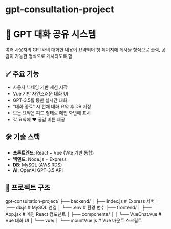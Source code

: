 # gpt-consultation-project

# 🧠 GPT 대화 공유 시스템

여러 사용자의 GPT와의 대화한 내용이 요약되어 첫 페이지에 게시물 형식으로 출력, 공감이 가능한 형식으로 게시되도록 함

## ✅ 주요 기능

- 사용자 닉네임 기반 세션 시작
- Vue 기반 자연스러운 대화 UI
- GPT-3.5를 통한 실시간 대화
- "대화 종료" 시 전체 대화 요약 후 DB 저장
- 모든 요약은 피드 형태로 메인 화면에 표시
- 각 요약에 ❤️ 공감 버튼 제공

## 🛠 기술 스택

- **프론트엔드**: React + Vue (Vite 기반 통합)
- **백엔드**: Node.js + Express
- **DB**: MySQL (AWS RDS)
- **AI**: OpenAI GPT-3.5 API

## 📁 프로젝트 구조

gpt-consultation-project/
├── backend/
│ ├── index.js # Express 서버
│ ├── db.js # MySQL 연결
│ └── .env # 환경 변수
├── frontend/
│ ├── App.jsx # 메인 React 컴포넌트
│ ├── components/
│ │ └── VueChat.vue # Vue 대화 UI
│ └── vue/
│ └── mountVue.js # Vue 마운트 스크립트
